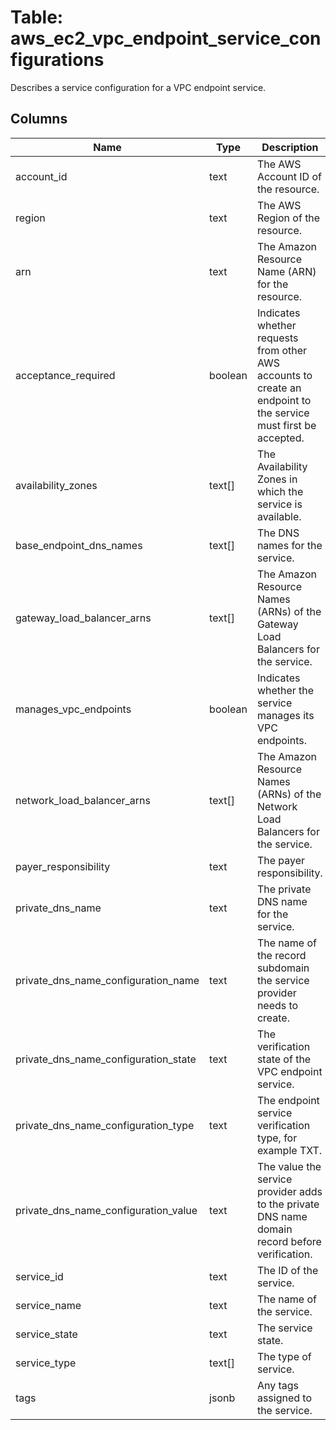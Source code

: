 
# Table: aws_ec2_vpc_endpoint_service_configurations
Describes a service configuration for a VPC endpoint service.
## Columns
| Name        | Type           | Description  |
| ------------- | ------------- | -----  |
|account_id|text|The AWS Account ID of the resource.|
|region|text|The AWS Region of the resource.|
|arn|text|The Amazon Resource Name (ARN) for the resource.|
|acceptance_required|boolean|Indicates whether requests from other AWS accounts to create an endpoint to the service must first be accepted.|
|availability_zones|text[]|The Availability Zones in which the service is available.|
|base_endpoint_dns_names|text[]|The DNS names for the service.|
|gateway_load_balancer_arns|text[]|The Amazon Resource Names (ARNs) of the Gateway Load Balancers for the service.|
|manages_vpc_endpoints|boolean|Indicates whether the service manages its VPC endpoints.|
|network_load_balancer_arns|text[]|The Amazon Resource Names (ARNs) of the Network Load Balancers for the service.|
|payer_responsibility|text|The payer responsibility.|
|private_dns_name|text|The private DNS name for the service.|
|private_dns_name_configuration_name|text|The name of the record subdomain the service provider needs to create.|
|private_dns_name_configuration_state|text|The verification state of the VPC endpoint service.|
|private_dns_name_configuration_type|text|The endpoint service verification type, for example TXT.|
|private_dns_name_configuration_value|text|The value the service provider adds to the private DNS name domain record before verification.|
|service_id|text|The ID of the service.|
|service_name|text|The name of the service.|
|service_state|text|The service state.|
|service_type|text[]|The type of service.|
|tags|jsonb|Any tags assigned to the service.|
